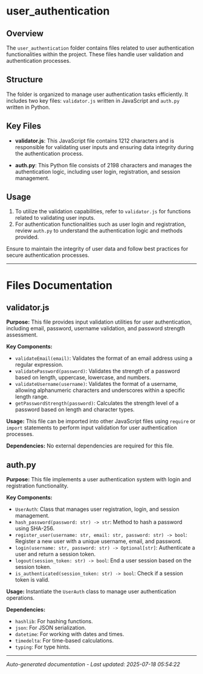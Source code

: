 # user_authentication

## Overview
The `user_authentication` folder contains files related to user authentication functionalities within the project. These files handle user validation and authentication processes.

## Structure
The folder is organized to manage user authentication tasks efficiently. It includes two key files: `validator.js` written in JavaScript and `auth.py` written in Python.

## Key Files
- **validator.js**: This JavaScript file contains 1212 characters and is responsible for validating user inputs and ensuring data integrity during the authentication process.
  
- **auth.py**: This Python file consists of 2198 characters and manages the authentication logic, including user login, registration, and session management.

## Usage
1. To utilize the validation capabilities, refer to `validator.js` for functions related to validating user inputs.
2. For authentication functionalities such as user login and registration, review `auth.py` to understand the authentication logic and methods provided.

Ensure to maintain the integrity of user data and follow best practices for secure authentication processes.

---

# Files Documentation

## validator.js

**Purpose:** This file provides input validation utilities for user authentication, including email, password, username validation, and password strength assessment.

**Key Components:**
- `validateEmail(email)`: Validates the format of an email address using a regular expression.
- `validatePassword(password)`: Validates the strength of a password based on length, uppercase, lowercase, and numbers.
- `validateUsername(username)`: Validates the format of a username, allowing alphanumeric characters and underscores within a specific length range.
- `getPasswordStrength(password)`: Calculates the strength level of a password based on length and character types.

**Usage:** This file can be imported into other JavaScript files using `require` or `import` statements to perform input validation for user authentication processes.

**Dependencies:** No external dependencies are required for this file.

## auth.py

**Purpose:** This file implements a user authentication system with login and registration functionality.

**Key Components:**
- `UserAuth`: Class that manages user registration, login, and session management.
- `hash_password(password: str) -> str`: Method to hash a password using SHA-256.
- `register_user(username: str, email: str, password: str) -> bool`: Register a new user with a unique username, email, and password.
- `login(username: str, password: str) -> Optional[str]`: Authenticate a user and return a session token.
- `logout(session_token: str) -> bool`: End a user session based on the session token.
- `is_authenticated(session_token: str) -> bool`: Check if a session token is valid.

**Usage:** Instantiate the `UserAuth` class to manage user authentication operations.

**Dependencies:**
- `hashlib`: For hashing functions.
- `json`: For JSON serialization.
- `datetime`: For working with dates and times.
- `timedelta`: For time-based calculations.
- `typing`: For type hints.

---
*Auto-generated documentation - Last updated: 2025-07-18 05:54:22*
